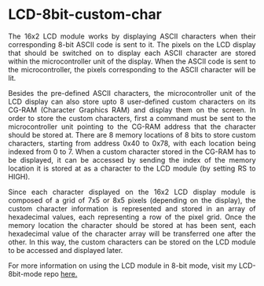 # LCD-8bit-custom-char

<p align="justify">The 16x2 LCD module works by displaying ASCII characters when their corresponding 8-bit ASCII code is sent to it. The pixels on the LCD display that should be 
switched on to display each ASCII character are stored within the microcontroller unit of the display. When the ASCII code is sent to the microcontroller, the pixels corresponding
to the ASCII character will be lit.</p>

<p align="justify">Besides the pre-defined ASCII characters, the microcontroller unit of the LCD display can also store upto 8 user-defined custom characters on its CG-RAM (Character Graphics RAM) and display them on the screen. In order to store the custom characters, first a command must be sent to the microcontroller unit pointing to the CG-RAM address that the character should be stored at. There are 8 memory locations of 8 bits to store custom characters, starting from address 0x40 to 0x78, with each location being indexed from 0 to 7. When a custom character stored in the CG-RAM has to be displayed, it can be accessed by sending the index of the memory location it is stored at as a character to the LCD module (by setting RS to HIGH).</p>

<p align="justify">Since each character displayed on the 16x2 LCD display module is composed of a grid of 7x5 or 8x5 pixels (depending on the display), the custom character information is represented and stored in an array of hexadecimal values, each representing a row of the pixel grid. Once the memory location the character should be stored at has been sent, each hexadecimal value of the character array will be transferred one after the other. In this way, the custom characters can be stored on the LCD module to be accessed and displayed later.</p>

<p align="justify">For more information on using the LCD module in 8-bit mode, visit my LCD-8bit-mode repo <a href="https://github.com/asitha-navaratne/LCD-8bit-mode">here.</a></p>
